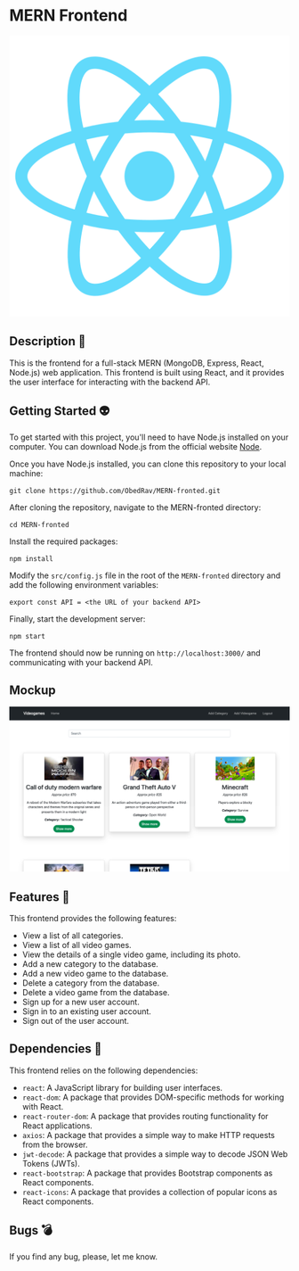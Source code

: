 # MERN Frontend

<div align="center">
  <img src="./public/logo512.png">
</div>

## Description :ghost:
This is the frontend for a full-stack MERN (MongoDB, Express, React, Node.js) web application. This frontend is built using React, and it provides the user interface for interacting with the backend API.

## Getting Started :alien:
To get started with this project, you'll need to have Node.js installed on your computer. You can download Node.js from the official website [Node](https://nodejs.org/).

Once you have Node.js installed, you can clone this repository to your local machine:

```
git clone https://github.com/ObedRav/MERN-fronted.git
```

After cloning the repository, navigate to the MERN-fronted directory:

```
cd MERN-fronted
```

Install the required packages:

```
npm install
```

Modify the `src/config.js` file in the root of the `MERN-fronted` directory and add the following environment variables:

```
export const API = <the URL of your backend API>
```

Finally, start the development server:

```
npm start
```

The frontend should now be running on `http://localhost:3000/` and communicating with your backend API.

## Mockup

<div align="center">
  <img src="./Mockup fronted.png">
</div>  

## Features :space_invader:
This frontend provides the following features:

* View a list of all categories.
* View a list of all video games.
* View the details of a single video game, including its photo.
* Add a new category to the database.
* Add a new video game to the database.
* Delete a category from the database.
* Delete a video game from the database.
* Sign up for a new user account.
* Sign in to an existing user account.
* Sign out of the user account.

## Dependencies :robot:
This frontend relies on the following dependencies:

* `react`: A JavaScript library for building user interfaces.
* `react-dom`: A package that provides DOM-specific methods for working with React.
* `react-router-dom`: A package that provides routing functionality for React applications.
* `axios`: A package that provides a simple way to make HTTP requests from the browser.
* `jwt-decode`: A package that provides a simple way to decode JSON Web Tokens (JWTs).
* `react-bootstrap`: A package that provides Bootstrap components as React components.
* `react-icons`: A package that provides a collection of popular icons as React components.


## Bugs :bomb:
If you find any bug, please, let me know.








